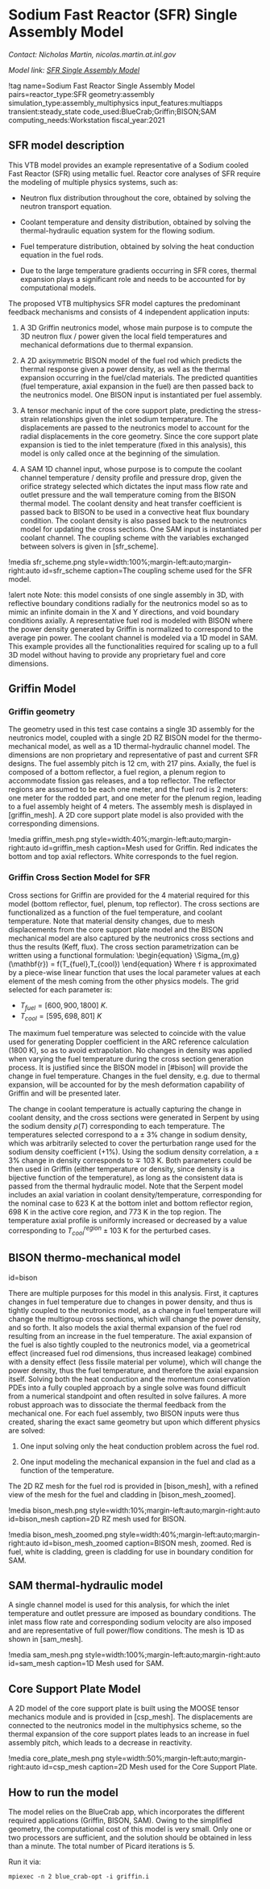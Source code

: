 # Sodium Fast Reactor (SFR) Single Assembly Model

*Contact: Nicholas Martin, nicolas.martin.at.inl.gov*

*Model link: [SFR Single Assembly Model](https://github.com/idaholab/virtual_test_bed/tree/devel/sfr/single_assembly)*

!tag name=Sodium Fast Reactor Single Assembly Model pairs=reactor_type:SFR
                       geometry:assembly
                       simulation_type:assembly_multiphysics
                       input_features:multiapps
                       transient:steady_state
                       code_used:BlueCrab;Griffin;BISON;SAM
                       computing_needs:Workstation
                       fiscal_year:2021

## SFR model description

This VTB model provides an example representative of a Sodium cooled Fast Reactor (SFR) using metallic fuel.
Reactor core analyses of SFR require the modeling of multiple physics systems, such as:

- Neutron flux distribution throughout the core, obtained by solving the neutron transport equation.

- Coolant temperature and density distribution, obtained by solving the thermal-hydraulic equation system for the flowing sodium.

- Fuel temperature distribution, obtained by solving the heat conduction equation in the fuel rods.

- Due to the large temperature gradients occurring in SFR cores, thermal expansion plays a significant role and needs to be accounted for by computational models.

The proposed VTB multiphysics SFR model captures the predominant feedback mechanisms and consists of 4 independent application inputs:

1. A 3D Griffin neutronics model, whose main purpose is to compute the 3D neutron flux / power given the local field temperatures and mechanical deformations due to thermal expansion.

2. A 2D axisymmetric BISON model of the fuel rod which predicts the thermal response given a power density, as well as the thermal expansion occurring in the fuel/clad materials. The predicted quantities (fuel temperature, axial expansion in the fuel) are then passed back to the neutronics model. One BISON input is instantiated per fuel assembly.

3. A tensor mechanic input of the core support plate, predicting the stress-strain relationships given the inlet sodium temperature. The displacements are passed to the neutronics model to account for the radial displacements in the core geometry. Since the core support plate expansion is tied to the inlet temperature (fixed in this analysis), this model is only called once at the beginning of the simulation.

4. A SAM 1D channel input, whose purpose is to compute the coolant channel temperature / density profile and pressure drop, given the orifice strategy selected which dictates the input mass flow rate and outlet pressure and the wall temperature coming from the BISON thermal model. The coolant density and heat transfer coefficient is passed back to BISON to be used in a convective heat flux boundary condition. The coolant density is also passed back to the neutronics model for updating the cross sections. One SAM input is instantiated per coolant channel. The coupling scheme with the variables exchanged between solvers is given in [sfr_scheme].

!media sfr_scheme.png
       style=width:100%;margin-left:auto;margin-right:auto
       id=sfr_scheme
       caption=The coupling scheme used for the SFR model.

!alert note
Note: this model consists of one single assembly in 3D, with reflective boundary conditions radially for the neutronics model so as to mimic an infinite domain in the X and Y directions, and void boundary conditions axially. A representative fuel rod is modeled with BISON where the power density generated by Griffin is normalized to correspond to the average pin power. The coolant channel is modeled via a 1D model in SAM. This example provides all the functionalities required for scaling up to a full 3D model without having to provide any proprietary fuel and core dimensions.

## Griffin Model

### Griffin geometry

The geometry used in this test case contains a single 3D assembly for the neutronics model, coupled with a single 2D RZ BISON model for the thermo-mechanical model, as well as a 1D thermal-hydraulic channel model. The dimensions are non proprietary and representative of past and current SFR designs. The fuel assembly pitch is 12 cm, with 217 pins. Axially, the fuel is composed of a bottom reflector, a fuel region, a plenum region to accommodate fission gas releases, and a top reflector. The reflector regions are assumed to be each one meter, and the fuel rod is 2 meters: one meter for the rodded part, and one meter for the plenum region, leading to a fuel assembly height of 4 meters. The assembly mesh is displayed in [griffin_mesh]. A 2D core support plate model is also provided with the corresponding dimensions.

!media griffin_mesh.png
       style=width:40%;margin-left:auto;margin-right:auto
       id=griffin_mesh
       caption=Mesh used for Griffin. Red indicates the bottom and top axial reflectors. White corresponds to the fuel region.

### Griffin Cross Section Model for SFR

Cross sections for Griffin are provided for the 4 material required for this model (bottom reflector, fuel, plenum, top reflector). The cross sections are functionalized as a function of the fuel temperature, and coolant temperature.
Note that material density changes, due to mesh displacements from the core support plate model and the BISON mechanical model are also captured by the neutronics cross sections and thus the results (Keff, flux).
The cross section parametrization can be written using a functional formulation:
\begin{equation}
    \Sigma_{m,g}(\mathbf{r}) = f(T_{fuel},T_{cool})
\end{equation}
Where `f` is approximated by a piece-wise linear function that uses the local parameter values at each element of the mesh coming from the other physics models.
The grid selected for each parameter is:
 - $T_{fuel}=[600,900,1800]$ $K$.
 - $T_{cool}=[595,698,801]$ $K$

The maximum fuel temperature was selected to coincide with the value used for generating Doppler coefficient in the ARC reference calculation (1800 K), so as to avoid extrapolation. No changes in density was applied when varying the fuel temperature during the cross section generation process. It is justified since the BISON model in [#bison] will provide the change in fuel temperature. Changes in the fuel density, e.g. due to thermal expansion, will be accounted for by the mesh deformation capability of Griffin and will be presented later.

The change in coolant temperature is actually capturing the change in coolant density, and the cross sections were generated in Serpent by using the sodium density $\rho(T)$ corresponding to each temperature. The temperatures selected correspond to a $\pm$ 3% change in sodium density, which was arbitrarily selected to cover the perturbation range used for the sodium density coefficient (+1%). Using the sodium density correlation, a $\pm$ 3% change in density corresponds to $\mp$ 103 K. Both parameters could be then used in Griffin (either temperature or density, since density is a bijective function of the temperature), as long as the consistent data is passed from the thermal hydraulic model. Note that the Serpent model includes an axial variation in coolant density/temperature, corresponding for the nominal case to 623 K at the bottom inlet and bottom reflector region, 698 K in the active core region, and 773 K in the top region. The temperature axial profile is uniformly increased or decreased by a value corresponding to $T_{cool}^{region}\pm 103$ K for the perturbed cases.

## BISON thermo-mechanical model
  id=bison

There are multiple purposes for this model in this analysis. First, it captures changes in fuel temperature due to changes in power density, and thus is tightly coupled to the neutronics model, as a change in fuel temperature will change the multigroup cross sections, which will change the power density, and so forth. It also models the axial thermal expansion of the fuel rod resulting from an increase in the fuel temperature. The axial expansion of the fuel is also tightly coupled to the neutronics model, via a geometrical effect (increased fuel rod dimensions, thus increased leakage) combined with a density effect (less fissile material per volume), which will change the power density, thus the fuel temperature, and therefore the axial expansion itself. Solving both the heat conduction and the momentum conservation PDEs into a fully coupled approach by a single solve was found difficult from a numerical standpoint and often resulted in solve failures. A more robust approach was to dissociate the thermal feedback from the mechanical one. For each fuel assembly, two BISON inputs were thus created, sharing the exact same geometry but upon which different physics are solved:

1.  One input solving only the heat conduction problem across the fuel rod.

2.  One input modeling the mechanical expansion in the fuel and clad as a function of the temperature.

The 2D RZ mesh for the fuel rod is provided in [bison_mesh], with a refined view of the mesh for the fuel and cladding in [bison_mesh_zoomed].

!media bison_mesh.png
       style=width:10%;margin-left:auto;margin-right:auto
       id=bison_mesh
       caption=2D RZ mesh used for BISON.

!media bison_mesh_zoomed.png
       style=width:40%;margin-left:auto;margin-right:auto
       id=bison_mesh_zoomed
       caption=BISON mesh, zoomed. Red is fuel, white is cladding, green is cladding for use in boundary condition for SAM.

## SAM thermal-hydraulic model

A single channel model is used for this analysis, for which the inlet temperature and outlet pressure are imposed as boundary conditions.
The inlet mass flow rate and corresponding sodium velocity are also imposed and are representative of full power/flow conditions.
The mesh is 1D as shown in [sam_mesh].


!media sam_mesh.png
       style=width:100%;margin-left:auto;margin-right:auto
       id=sam_mesh
       caption=1D Mesh used for SAM.


## Core Support Plate Model

A 2D model of the core support plate is built using the MOOSE tensor mechanics module and is provided in [csp_mesh]. The displacements are connected to the neutronics model in the multiphysics scheme, so the thermal expansion of the core support plates leads to an increase in fuel assembly pitch, which leads to a decrease in reactivity.

!media core_plate_mesh.png
       style=width:50%;margin-left:auto;margin-right:auto
       id=csp_mesh
       caption=2D Mesh used for the Core Support Plate.



## How to run the model

The model relies on the BlueCrab app, which incorporates the different required applications (Griffin, BISON, SAM). Owing to the simplified geometry, the computational cost of this model is very small. Only one or two processors  are sufficient, and the solution should be obtained in less than a minute. The total number of Picard iterations is 5.

Run it via:

 `mpiexec -n 2 blue_crab-opt -i griffin.i`
